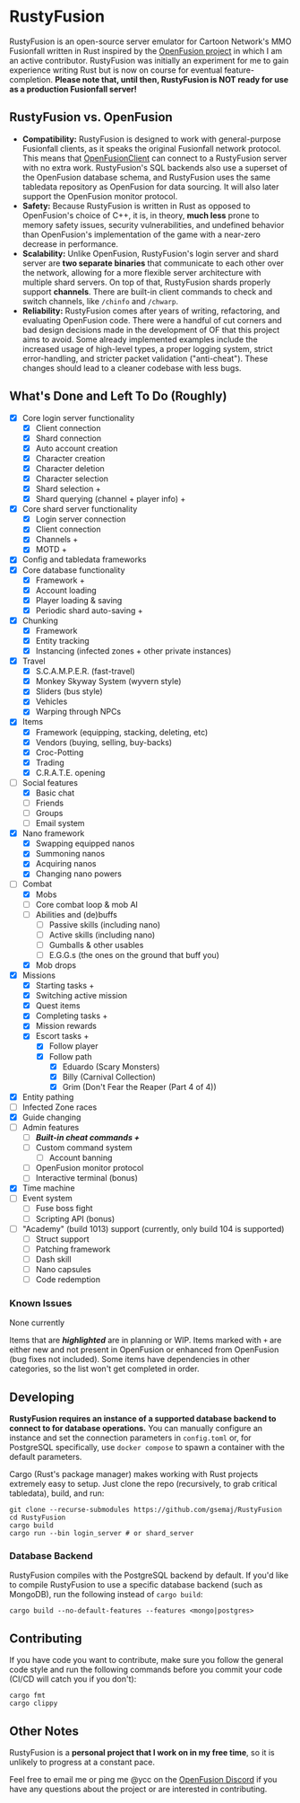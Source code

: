 # RustyFusion
RustyFusion is an open-source server emulator for Cartoon Network's MMO Fusionfall written in Rust inspired by the [OpenFusion project](https://github.com/OpenFusionProject) in which I am an active contributor. RustyFusion was initially an experiment for me to gain experience writing Rust but is now on course for eventual feature-completion. **Please note that, until then, RustyFusion is NOT ready for use as a production Fusionfall server!**

## RustyFusion vs. OpenFusion
- **Compatibility:** RustyFusion is designed to work with general-purpose Fusionfall clients, as it speaks the original Fusionfall network protocol. This means that [OpenFusionClient](https://github.com/OpenFusionProject/OpenFusionClient) can connect to a RustyFusion server with no extra work. RustyFusion's SQL backends also use a superset of the OpenFusion database schema, and RustyFusion uses the same tabledata repository as OpenFusion for data sourcing. It will also later support the OpenFusion monitor protocol.
- **Safety:** Because RustyFusion is written in Rust as opposed to OpenFusion's choice of C++, it is, in theory, **much less** prone to memory safety issues, security vulnerabilities, and undefined behavior than OpenFusion's implementation of the game with a near-zero decrease in performance.
- **Scalability:** Unlike OpenFusion, RustyFusion's login server and shard server are **two separate binaries** that communicate to each other over the network, allowing for a more flexible server architecture with multiple shard servers. On top of that, RustyFusion shards properly support **channels**. There are built-in client commands to check and switch channels, like `/chinfo` and `/chwarp`.
- **Reliability:** RustyFusion comes after years of writing, refactoring, and evaluating OpenFusion code. There were a handful of cut corners and bad design decisions made in the development of OF that this project aims to avoid. Some already implemented examples include the increased usage of high-level types, a proper logging system, strict error-handling, and stricter packet validation ("anti-cheat"). These changes should lead to a cleaner codebase with less bugs.

## What's Done and Left To Do (Roughly)
- [x] Core login server functionality
  - [x] Client connection
  - [x] Shard connection
  - [x] Auto account creation
  - [x] Character creation
  - [x] Character deletion
  - [x] Character selection
  - [x] Shard selection +
  - [x] Shard querying (channel + player info) +
- [x] Core shard server functionality
  - [x] Login server connection
  - [x] Client connection
  - [x] Channels +
  - [x] MOTD +
- [x] Config and tabledata frameworks
- [x] Core database functionality
  - [x] Framework +
  - [x] Account loading
  - [x] Player loading & saving
  - [x] Periodic shard auto-saving +
- [x] Chunking
  - [x] Framework
  - [x] Entity tracking
  - [x] Instancing (infected zones + other private instances)
- [x] Travel
  - [x] S.C.A.M.P.E.R. (fast-travel)
  - [x] Monkey Skyway System (wyvern style)
  - [x] Sliders (bus style)
  - [x] Vehicles
  - [x] Warping through NPCs
- [x] Items
  - [x] Framework (equipping, stacking, deleting, etc)
  - [x] Vendors (buying, selling, buy-backs)
  - [x] Croc-Potting
  - [x] Trading
  - [x] C.R.A.T.E. opening
- [ ] Social features
  - [x] Basic chat
  - [ ] Friends
  - [ ] Groups
  - [ ] Email system
- [x] Nano framework
  - [x] Swapping equipped nanos
  - [x] Summoning nanos
  - [x] Acquiring nanos
  - [x] Changing nano powers
- [ ] Combat
  - [x] Mobs
  - [ ] Core combat loop & mob AI
  - [ ] Abilities and (de)buffs
    - [ ] Passive skills (including nano)
    - [ ] Active skills (including nano)
    - [ ] Gumballs & other usables
    - [ ] E.G.G.s (the ones on the ground that buff you)
  - [x] Mob drops
- [x] Missions
  - [x] Starting tasks +
  - [x] Switching active mission
  - [x] Quest items
  - [x] Completing tasks +
  - [x] Mission rewards
  - [x] Escort tasks +
      - [x] Follow player
      - [x] Follow path
        - [x] Eduardo (Scary Monsters)
        - [x] Billy (Carnival Collection)
        - [x] Grim (Don't Fear the Reaper (Part 4 of 4))
- [x] Entity pathing
- [ ] Infected Zone races
- [x] Guide changing
- [ ] Admin features
  - [ ] ***Built-in cheat commands +***
  - [ ] Custom command system
    - [ ] Account banning
  - [ ] OpenFusion monitor protocol
  - [ ] Interactive terminal (bonus)
- [x] Time machine
- [ ] Event system
  - [ ] Fuse boss fight
  - [ ] Scripting API (bonus)
- [ ] "Academy" (build 1013) support (currently, only build 104 is supported)
  - [ ] Struct support
  - [ ] Patching framework
  - [ ] Dash skill
  - [ ] Nano capsules
  - [ ] Code redemption

### Known Issues
None currently

Items that are ***highlighted*** are in planning or WIP. Items marked with `+` are either new and not present in OpenFusion or enhanced from OpenFusion (bug fixes not included). Some items have dependencies in other categories, so the list won't get completed in order.

## Developing
**RustyFusion requires an instance of a supported database backend to connect to for database operations.** You can manually configure an instance and set the connection parameters in `config.toml` or, for PostgreSQL specifically, use `docker compose` to spawn a container with the default parameters.

Cargo (Rust's package manager) makes working with Rust projects extremely easy to setup. Just clone the repo (recursively, to grab critical tabledata), build, and run:
```
git clone --recurse-submodules https://github.com/gsemaj/RustyFusion
cd RustyFusion
cargo build
cargo run --bin login_server # or shard_server
```

### Database Backend
RustyFusion compiles with the PostgreSQL backend by default. If you'd like to compile RustyFusion to use a specific database backend (such as MongoDB), run the following instead of `cargo build`:
```
cargo build --no-default-features --features <mongo|postgres>
```

## Contributing
If you have code you want to contribute, make sure you follow the general code style and run the following commands before you commit your code (CI/CD will catch you if you don't):
```
cargo fmt
cargo clippy
```

## Other Notes
RustyFusion is a **personal project that I work on in my free time**, so it is unlikely to progress at a constant pace.

Feel free to email me or ping me @ycc on the [OpenFusion Discord](https://discord.gg/DYavckB) if you have any questions about the project or are interested in contributing.
